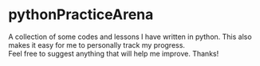 # pythonPracticeArena
A collection of some codes and lessons I have written in python.
This also makes it easy for me to personally track my progress.<br/>
Feel free to suggest anything that will help me improve. Thanks!
